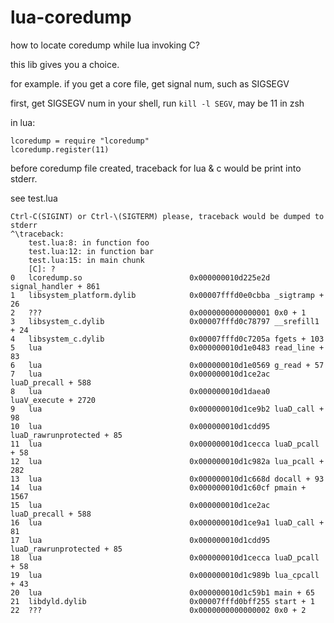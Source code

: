 # lua-coredump

how to locate coredump while lua invoking C?

this lib gives you a choice.

for example.
if you get a core file, get signal num, such as SIGSEGV

first, get SIGSEGV num in your shell, run ```kill -l SEGV```, may be 11 in zsh

in lua:
```
lcoredump = require "lcoredump"
lcoredump.register(11)
```

before coredump file created, traceback for lua & c would be print into stderr.

see test.lua
```
Ctrl-C(SIGINT) or Ctrl-\(SIGTERM) please, traceback would be dumped to stderr
^\traceback:
	test.lua:8: in function foo
	test.lua:12: in function bar
	test.lua:15: in main chunk
	[C]: ?
0   lcoredump.so                        0x000000010d225e2d signal_handler + 861
1   libsystem_platform.dylib            0x00007fffd0e0cbba _sigtramp + 26
2   ???                                 0x0000000000000001 0x0 + 1
3   libsystem_c.dylib                   0x00007fffd0c78797 __srefill1 + 24
4   libsystem_c.dylib                   0x00007fffd0c7205a fgets + 103
5   lua                                 0x000000010d1e0483 read_line + 83
6   lua                                 0x000000010d1e0569 g_read + 57
7   lua                                 0x000000010d1ce2ac luaD_precall + 588
8   lua                                 0x000000010d1daea0 luaV_execute + 2720
9   lua                                 0x000000010d1ce9b2 luaD_call + 98
10  lua                                 0x000000010d1cdd95 luaD_rawrunprotected + 85
11  lua                                 0x000000010d1cecca luaD_pcall + 58
12  lua                                 0x000000010d1c982a lua_pcall + 282
13  lua                                 0x000000010d1c668d docall + 93
14  lua                                 0x000000010d1c60cf pmain + 1567
15  lua                                 0x000000010d1ce2ac luaD_precall + 588
16  lua                                 0x000000010d1ce9a1 luaD_call + 81
17  lua                                 0x000000010d1cdd95 luaD_rawrunprotected + 85
18  lua                                 0x000000010d1cecca luaD_pcall + 58
19  lua                                 0x000000010d1c989b lua_cpcall + 43
20  lua                                 0x000000010d1c59b1 main + 65
21  libdyld.dylib                       0x00007fffd0bff255 start + 1
22  ???                                 0x0000000000000002 0x0 + 2
```
